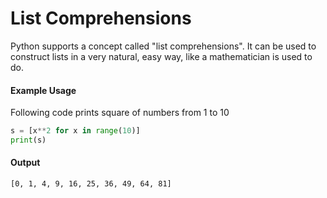# List Comprehensions
Python supports a concept called "list comprehensions". It can be used to construct lists in a very natural, easy way, like a mathematician is used to do.

#### Example Usage
Following code prints square of numbers from 1 to 10

```py
s = [x**2 for x in range(10)]
print(s)
```

#### Output
```
[0, 1, 4, 9, 16, 25, 36, 49, 64, 81]
```
